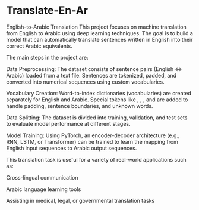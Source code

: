 # Translate-En-Ar
English-to-Arabic Translation This project focuses on machine translation from English to Arabic using deep learning techniques. The goal is to build a model that can automatically translate sentences written in English into their correct Arabic equivalents.

The main steps in the project are:

Data Preprocessing: The dataset consists of sentence pairs (English ↔ Arabic) loaded from a text file. Sentences are tokenized, padded, and converted into numerical sequences using custom vocabularies.

Vocabulary Creation: Word-to-index dictionaries (vocabularies) are created separately for English and Arabic. Special tokens like <pad>, <sos>, <eos>, and <unk> are added to handle padding, sentence boundaries, and unknown words.

Data Splitting: The dataset is divided into training, validation, and test sets to evaluate model performance at different stages.

Model Training: Using PyTorch, an encoder-decoder architecture (e.g., RNN, LSTM, or Transformer) can be trained to learn the mapping from English input sequences to Arabic output sequences.

This translation task is useful for a variety of real-world applications such as:

Cross-lingual communication

Arabic language learning tools

Assisting in medical, legal, or governmental translation tasks
